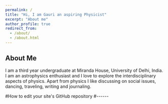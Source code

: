 ```yaml
---
permalink: /
title: "Hi, I am Gauri an aspiring Physicist"
excerpt: "About me"
author_profile: true
redirect_from: 
  - /about/
  - /about.html
---
```



About Me
------
I am a third year undergraduate at Miranda House, University of Delhi, India. I am an astrophysics enthusiast and I love to explore the interdisciplinary aspects of physics. Apart from physics I like discussing on social issues, dancing, traveling, writing and journaling. 




#How to edit your site's GitHub repository
#------

